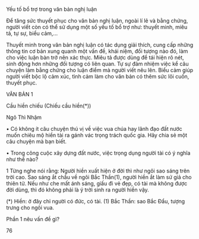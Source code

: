 Yếu tố bổ trợ trong văn bản nghị luận

Để tăng sức thuyết phục cho văn bản nghị luận, ngoài lí lẽ và bằng chứng, người viết còn có thể sử dụng một số yếu tố bổ trợ như: thuyết minh, miêu tả, tự sự, biểu cảm,...

Thuyết minh trong văn bản nghị luận có tác dụng giải thích, cung cấp những thông tin cơ bản xung quanh một vấn đề, khái niệm, đối tượng nào đó, làm cho việc luận bàn trở nên xác thực. Miêu tả được dùng để tái hiện rõ nét, sinh động hơn những đối tượng có liên quan. Tự sự đảm nhiệm việc kể câu chuyện làm bằng chứng cho luận điểm mà người viết nêu lên. Biểu cảm giúp người viết bộc lộ cảm xúc, tình cảm làm cho văn bản có thêm sức lôi cuốn, thuyết phục.

VĂN BẢN 1

Cầu hiền chiếu
(Chiếu cầu hiền(*))

Ngô Thì Nhậm

• Có không ít câu chuyện thú vị về việc vua chúa hay lãnh đạo đất nước muốn chiêu mộ hiền tài ra gánh vác trọng trách quốc gia. Hãy chia sẻ một câu chuyện mà bạn biết.

• Trong công cuộc xây dựng đất nước, việc trọng dụng người tài có ý nghĩa như thế nào?

1 Từng nghe nói rằng: Người hiền xuất hiện ở đời thì như ngôi sao sáng trên trời cao. Sao sáng ắt chầu về ngôi Bắc Thần(1), người hiền ắt làm sứ giả cho thiên tử. Nếu như che mất ánh sáng, giấu đi vẻ đẹp, có tài mà không được đời dùng, thì đó không phải là ý trời sinh ra người hiền vậy.

(*) Hiền: ở đây chỉ người có đức, có tài.
(1) Bắc Thần: sao Bắc Đẩu, tượng trưng cho ngôi vua.

Phần 1 nêu vấn đề gì?

76